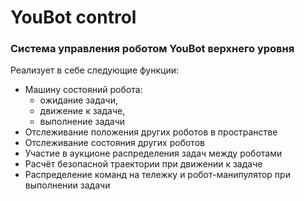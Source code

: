 # YouBot control

### Система управления роботом YouBot верхнего уровня

Реализует в себе следующие функции:
- Машину состояний робота:
    - ожидание задачи,
    - движение к задаче,
    - выполнение задачи
- Отслеживание положения других роботов в пространстве
- Отслеживание состояния других роботов
- Участие в аукционе распределения задач между роботами
- Расчёт безопасной траектории при движении к задаче
- Распределение команд на тележку и робот-манипулятор при выполнении задачи